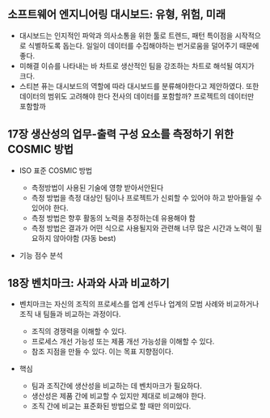 ## 소프트웨어 엔지니어링 대시보드: 유형, 위험, 미래

- 대시보드는 인지적인 파악과 의사소통을 위한 툴로 트렌드, 패턴 특이점을 시작적으로 식별하도록 돕는다. 일일이 데이터를 수집해야하는 번거로움을 덜어주기 때문에 좋다.
- 미해결 이슈를 나타내는 바 차트로 생산적인 팀을 강조하는 차트로 해석될 여지가 크다.
- 스티븐 퓨는 대시보드의 역할에 따라 대시보드를 분류해야한다고 제안하였다. 또한 데이터의 범위도 고려해야 한다 전사의 데이터를 포함할까? 프로젝트의 데이터만 포함할까

## 17장 생산성의 업무-출력 구성 요소를 측정하기 위한 COSMIC 방법

- ISO 표준 COSMIC 방법
  - 측정방법이 사용된 기술에 영향 받아서안된다
  - 측정 방법을 측정 대상인 팀이나 프로젝트가 신뢰할 수 있어야 하고 받아들일 수 있어야 한다.
  - 측정 방법은 향후 활동의 노력을 추정하는데 유용해야 함
  - 측정 방법은 결과가 어떤 식으로 사용될지와 관련해 너무 많은 시간과 노력이 필요하지 않아야함 (자동 best)

- 기능 점수 분석

## 18장 벤치마크: 사과와 사과 비교하기

- 벤치마크는 자신의 조직의 프로세스를 업계 선두나 업계의 모범 사례와 비교하거나 조직 내 팀들과 비교하는 과정이다.
  - 조직의 경쟁력을 이해할 수 있다.
  - 프로세스 개선 가능성 또는 제품 개선 가능성을 이해할 수 있다.
  - 참조 지점을 만들 수 있다. 이는 목표 지향점이다.

- 핵심
  - 팀과 조직간에 생산성을 비교하는 데 벤치마크가 필요하다.
  - 생산성은 제품 간에 비교할 수 있지만 제대로 비교해야 한다.
  - 조직 간에 비교는 표준화된 방법으로 할 때만 의미있다.

  
